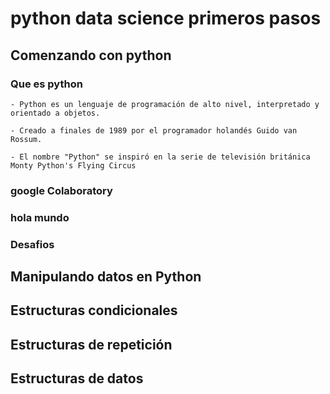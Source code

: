 # python data science primeros pasos

## Comenzando con python

### Que es python

    - Python es un lenguaje de programación de alto nivel, interpretado y orientado a objetos.

    - Creado a finales de 1989 por el programador holandés Guido van Rossum.

    - El nombre "Python" se inspiró en la serie de televisión británica Monty Python's Flying Circus

### google Colaboratory

### hola mundo

### Desafios

## Manipulando datos en Python

## Estructuras condicionales

## Estructuras de repetición

## Estructuras de datos
